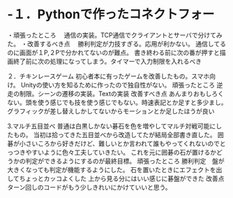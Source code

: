 # -１．Pythonで作ったコネクトフォー
・頑張ったところ　
通信の実装。TCP通信でクライアントとサーバで分けてみた。
・改善するべき点　
勝利判定が力技すぎる。応用が利かない。
通信してるのに画面が１P,２Pで分かれてないのが難点。
書き終わる前に次の番が押すと描画終了前に次の処理になってしまう。タイマーで入力制限を入れるべき

２．チキンレースゲーム
初心者本に有ったゲームを改善したもの。スマホ向け。
Unityの使い方を知るために作ったので独自性がない。
頑張ったところ
逆走の制限。シーンの遷移の実装。Textの実装
改善すべき点
あんまりおもしろくない。頭を使う感じでも技を使う感じでもない。時速表記とか足すと多少まし。
グラフィックが差し替えしかしてないからモーションとか足したほうが良い

3.マルチ五目並べ
普通は白黒しかない碁石を色を増やしてマルチ対戦可能にしたもの。
当初は拾ってきた五目並べから改造してたが結局全部書き直した。
囲碁が小さいころから好きだけど、難しいとか言われて誰もやってくれないのでとっつきやすいように色々工夫していきたい。
これを元に囲碁の石が置けるかどうかの判定ができるようにするのが最終目標。
頑張ったところ
勝利判定　盤が大きくなっても判定が機能するようにした。
石を置いたときにエフェクトを出してちょっとカッコよくした
上から見る分にはいい感じに碁盤ができた
改善点
ターン回しのコードがもう少しきれいにかけていいと思う。
